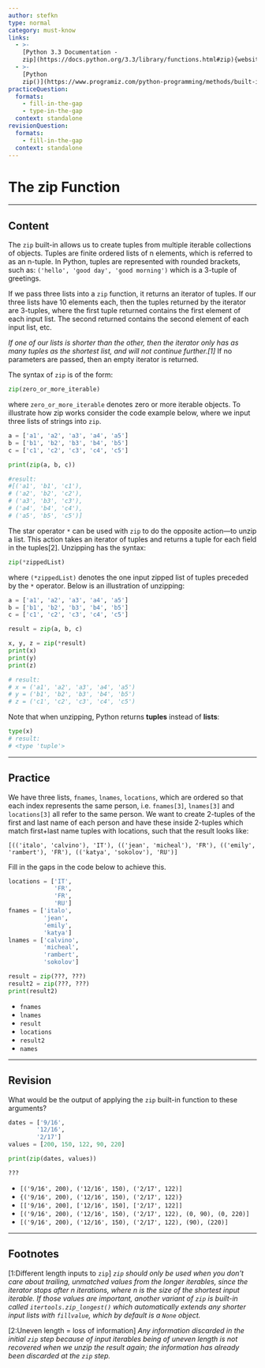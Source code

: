 ```yaml
---
author: stefkn
type: normal
category: must-know
links:
  - >-
    [Python 3.3 Documentation -
    zip](https://docs.python.org/3.3/library/functions.html#zip){website}
  - >-
    [Python
    zip()](https://www.programiz.com/python-programming/methods/built-in/zip){website}
practiceQuestion:
  formats:
    - fill-in-the-gap
    - type-in-the-gap
  context: standalone
revisionQuestion:
  formats:
    - fill-in-the-gap
  context: standalone
---
```


# The zip Function


---

## Content

The `zip` built-in allows us to create tuples from multiple iterable collections of objects. Tuples are finite ordered lists of n elements, which is referred to as an n-tuple. In Python, tuples are represented with rounded brackets, such as: `('hello', 'good day', 'good morning')` which is a 3-tuple of greetings.

If we pass three lists into a `zip` function, it returns an iterator of tuples. If our three lists have 10 elements each, then the tuples returned by the iterator are 3-tuples, where the first tuple returned contains the first element of each input list. The second returned contains the second element of each input list, etc.

*If one of our lists is shorter than the other, then the iterator only has as many tuples as the shortest list, and will not continue further.[1]* If no parameters are passed, then an empty iterator is returned.

The syntax of `zip` is of the form:

```python
zip(zero_or_more_iterable)
```

where `zero_or_more_iterable` denotes zero or more iterable objects. To illustrate how zip works consider the code example below, where we input three lists of strings into `zip`.

```python
a = ['a1', 'a2', 'a3', 'a4', 'a5']
b = ['b1', 'b2', 'b3', 'b4', 'b5']
c = ['c1', 'c2', 'c3', 'c4', 'c5']

print(zip(a, b, c))

#result:
#[('a1', 'b1', 'c1'),
# ('a2', 'b2', 'c2'),
# ('a3', 'b3', 'c3'),
# ('a4', 'b4', 'c4'),
# ('a5', 'b5', 'c5')]
```

The star operator `*` can be used with `zip` to do the opposite action—to unzip a list. This action takes an iterator of tuples and returns a tuple for each field in the tuples[2]. Unzipping has the syntax:

```python
zip(*zippedList)
```

where `(*zippedList)` denotes the one input zipped list of tuples preceded by the `*` operator. Below is an illustration of unzipping:

```python
a = ['a1', 'a2', 'a3', 'a4', 'a5']
b = ['b1', 'b2', 'b3', 'b4', 'b5']
c = ['c1', 'c2', 'c3', 'c4', 'c5']

result = zip(a, b, c)

x, y, z = zip(*result)
print(x)
print(y)
print(z)

# result:
# x = ('a1', 'a2', 'a3', 'a4', 'a5')
# y = ('b1', 'b2', 'b3', 'b4', 'b5')
# z = ('c1', 'c2', 'c3', 'c4', 'c5')
```

Note that when unzipping, Python returns **tuples** instead of **lists**:

```py
type(x)
# result:
# <type 'tuple'>
```


---

## Practice

We have three lists, `fnames`, `lnames`, `locations`, which are ordered so that each index represents the same person, i.e. `fnames[3]`, `lnames[3]` and `locations[3]` all refer to the same person. We want to create 2-tuples of the first and last name of each person and have these inside 2-tuples which match first+last name tuples with locations, such that the result looks like:

`[(('italo', 'calvino'), 'IT'),
  (('jean', 'micheal'), 'FR'),
  (('emily', 'rambert'), 'FR'),
  (('katya', 'sokolov'), 'RU')]`

Fill in the gaps in the code below to achieve this.

```python
locations = ['IT',
             'FR',
             'FR',
             'RU']
fnames = ['italo',
          'jean',
          'emily',
          'katya']
lnames = ['calvino',
          'micheal',
          'rambert',
          'sokolov']

result = zip(???, ???)
result2 = zip(???, ???)
print(result2)
```

- `fnames`
- `lnames`
- `result`
- `locations`
- `result2`
- `names`


---

## Revision

What would be the output of applying the `zip` built-in function to these arguments?

```python
dates = ['9/16',
        '12/16',
        '2/17']
values = [200, 150, 122, 90, 220]

print(zip(dates, values))

???
```

- `[('9/16', 200), ('12/16', 150), ('2/17', 122)]`
- `{('9/16', 200), ('12/16', 150), ('2/17', 122)}`
- `[['9/16', 200], ['12/16', 150], ['2/17', 122]]`
- `[('9/16', 200), ('12/16', 150), ('2/17', 122), (0, 90), (0, 220)]`
- `[('9/16', 200), ('12/16', 150), ('2/17', 122), (90), (220)]`


---

## Footnotes

[1:Different length inputs to `zip`]
*`zip` should only be used when you don't care about trailing, unmatched values from the longer iterables, since the iterator stops after n iterations, where n is the size of the shortest input iterable. If those values are important, another variant of `zip` is built-in called  `itertools.zip_longest()` which automatically extends any shorter input lists with `fillvalue`, which by default is a `None` object.*

[2:Uneven length = loss of information]
*Any information discarded in the initial `zip` step because of input iterables being of uneven length is not recovered when we unzip the result again; the information has already been discarded at the `zip` step.*
 
